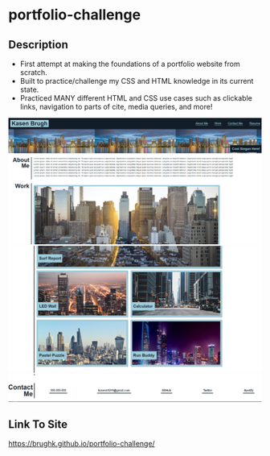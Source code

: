 # portfolio-challenge

## Description
- First attempt at making the foundations of a portfolio website from scratch. 
- Built to practice/challenge my CSS and HTML knowledge in its current state.
- Practiced MANY different HTML and CSS use cases such as clickable links, navigation to parts of cite, media queries, and more!


![Site Screenshot 1](/assets/images/Port1.png)
![Site Screenshot 1](/assets/images/port2.png)
![Site Screenshot 1](/assets/images/port%203.png)


## Link To Site
https://brughk.github.io/portfolio-challenge/